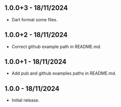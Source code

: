 ## 1.0.0+3 - 18/11/2024

* Dart format some files.

## 1.0.0+2 - 18/11/2024

* Correct github example path in README.md.

## 1.0.0+1 - 18/11/2024

* Add pub and github examples paths in README.md.

## 1.0.0 - 18/11/2024

* Initial release.
